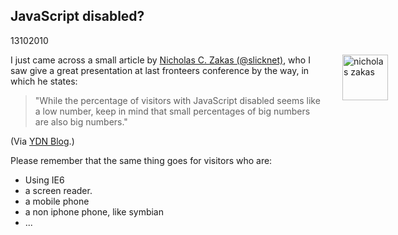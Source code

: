 <article><h2>JavaScript disabled?</h2><time><span class="day">13</span><span class="month">10</span><span class="year">2010</span></time><p><img style="float: right; margin-right: -100px;" title="Zakas_3244_bigger.jpg" src="http://wnas.nl/user/files/zakas_3244_bigger_20101013071448.jpg" border="0" alt="nicholas zakas" width="73" height="73" />I just came across a small article by <a href="http://twitter.com/@slicknet">Nicholas C. Zakas (@slicknet)</a>, who I saw give a great presentation at last fronteers conference by the way, in which he states:</p><blockquote><p>"While the percentage of visitors with JavaScript disabled seems like a low number, keep in mind that small percentages of big numbers are also big numbers."</p></blockquote><p>(Via <a href="http://developer.yahoo.com/blogs/ydn/posts/2010/10/how-many-users-have-javascript-disabled/">YDN Blog</a>.)</p><p>Please remember that the same thing goes for visitors who are:</p><ul><li>Using IE6</li><li>a screen reader.</li><li>a mobile phone</li><li>a non iphone phone, like symbian</li><li>...</li></ul></article>